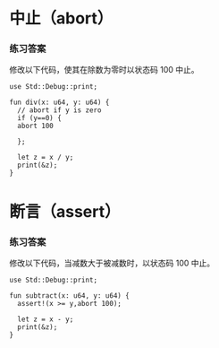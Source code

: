 # 中止（abort）
### 练习答案
修改以下代码，使其在除数为零时以状态码 100 中止。
```
use Std::Debug::print;

fun div(x: u64, y: u64) {
  // abort if y is zero
  if (y==0) {
  abort 100

  };

  let z = x / y;
  print(&z);
}
```
# 断言（assert）
### 练习答案
修改以下代码，当减数大于被减数时，以状态码 100 中止。

```
use Std::Debug::print;

fun subtract(x: u64, y: u64) {
  assert!(x >= y,abort 100);

  let z = x - y;
  print(&z);
}
```
